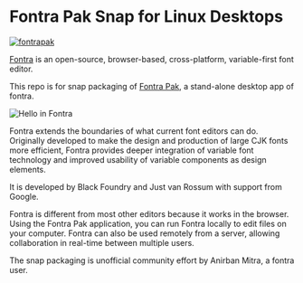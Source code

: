 # Fontra Pak Snap for Linux Desktops 
[![fontrapak](https://snapcraft.io/fontrapak/badge.svg)](https://snapcraft.io/fontrapak)

[Fontra](http://fontra.xyz/) is an open-source, browser-based, cross-platform, variable-first font editor.

This repo is for snap packaging of [Fontra Pak](https://github.com/fontra/fontra-pak), a stand-alone desktop app of fontra.  


![Hello in Fontra](https://docs.fontra.xyz/images/fontra-index.png)




Fontra extends the boundaries of what current font editors can do. Originally developed to make the design and production of large CJK fonts more efficient, Fontra provides deeper integration of variable font technology and improved usability of variable components as design elements.

It is developed by Black Foundry and Just van Rossum with support from Google.

Fontra is different from most other editors because it works in the browser. Using the Fontra Pak application, you can run Fontra locally to edit files on your computer. Fontra can also be used remotely from a server, allowing collaboration in real-time between multiple users.

The snap packaging is unofficial community effort by Anirban Mitra, a fontra user. 
